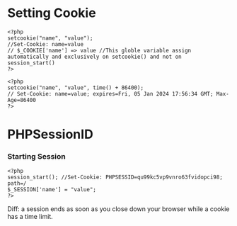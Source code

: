 # Setting Cookie
```
<?php
setcookie("name", "value");
//Set-Cookie: name=value
// $_COOKIE['name'] => value //This globle variable assign automatically and exclusively on setcookie() and not on session_start()
?>

<?php
setcookie("name", "value", time() + 86400);
// Set-Cookie: name=value; expires=Fri, 05 Jan 2024 17:56:34 GMT; Max-Age=86400
?>
```

# PHPSessionID

### Starting Session

```
<?php
session_start(); //Set-Cookie: PHPSESSID=qu99kc5vp9vnro63fvidopci98; path=/
$_SESSION['name'] = "value";
?>
```

Diff: a session ends as soon as you close down your browser while a cookie has a time limit.
